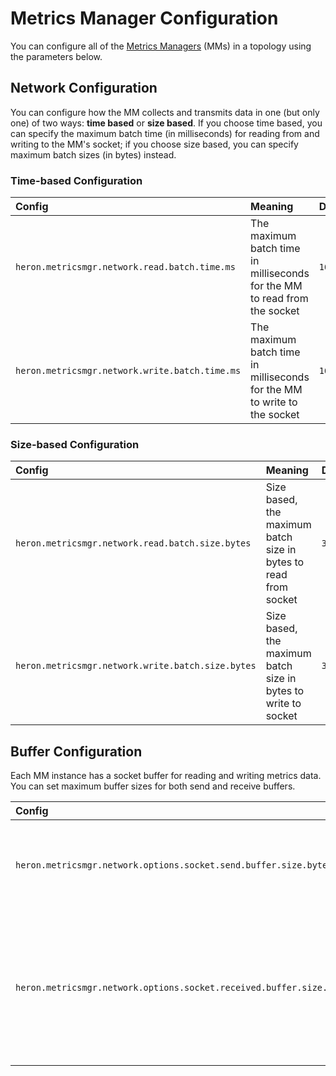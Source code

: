 # Metrics Manager Configuration

You can configure all of the [Metrics
Managers](../../concepts/architecture.html#metrics-manager) (MMs) in a topology
using the parameters below.

## Network Configuration

You can configure how the MM collects and transmits data in one (but only one)
of two ways: **time based** or **size based**. If you choose time based, you can
specify the maximum batch time (in milliseconds) for reading from and writing to
the MM's socket; if you choose size based, you can specify maximum batch sizes
(in bytes) instead.

### Time-based Configuration

Config | Meaning | Default
:----- |:------- |:-------
`heron.metricsmgr.network.read.batch.time.ms` | The maximum batch time in milliseconds for the MM to read from the socket | `16`
`heron.metricsmgr.network.write.batch.time.ms` | The maximum batch time in milliseconds for the MM to write to the socket | `16`

### Size-based Configuration

Config | Meaning | Default
:----- |:------- |:-------
`heron.metricsmgr.network.read.batch.size.bytes` | Size based, the maximum batch size in bytes to read from socket | `32768`
`heron.metricsmgr.network.write.batch.size.bytes` | Size based, the maximum batch size in bytes to write to socket | `32768`

## Buffer Configuration

Each MM instance has a socket buffer for reading and writing metrics data. You
can set maximum buffer sizes for both send and receive buffers.

Config | Meaning | Default
:----- |:------- |:-------
`heron.metricsmgr.network.options.socket.send.buffer.size.bytes` | The maximum socket's send buffer size in bytes | `6553600`
`heron.metricsmgr.network.options.socket.received.buffer.size.bytes` | The maximum socket's received buffer size in bytes of the metrics manager's network options | `8738000`
